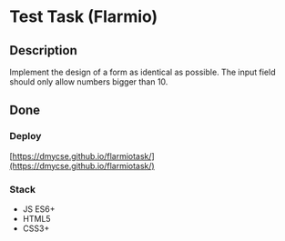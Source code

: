 # Test Task (Flarmio)

## Description
Implement the design of a form as identical as possible.
The input field should only allow numbers bigger than 10.

## Done

### Deploy
[https://dmycse.github.io/flarmiotask/](https://dmycse.github.io/flarmiotask/)

### Stack
* JS ES6+
* HTML5
* CSS3+
